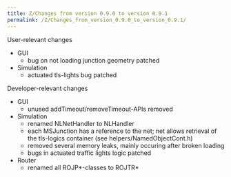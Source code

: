 ```yaml
---
title: Z/Changes from version 0.9.0 to version 0.9.1
permalink: /Z/Changes_from_version_0.9.0_to_version_0.9.1/
---
```


User-relevant changes

- GUI
  - bug on not loading junction geometry patched
- Simulation
  - actuated tls-lights bug patched

Developer-relevant changes

- GUI
  - unused addTimeout/removeTimeout-APIs removed
- Simulation
  - renamed NLNetHandler to NLHandler
  - each MSJunction has a reference to the net; net allows retrieval of the tls-logics container (see helpers/NamedObjectCont.h)
  - removed several memory leaks, mainly occuring after broken loading
  - bugs in actuated traffic lights logic patched
- Router
  - renamed all ROJP\*-classes to ROJTR\*
